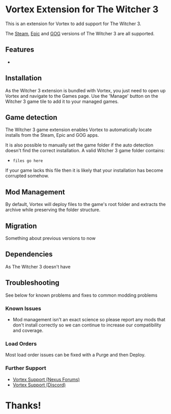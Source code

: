 # Vortex Extension for The Witcher 3

This is an extension for Vortex to add support for The Witcher 3.

The [Steam](https://store.steampowered.com/sub/124923/), [Epic](https://store.epicgames.com/en-US/p/the-witcher-3-wild-hunt) and [GOG](https://www.gog.com/en/game/the_witcher_3_wild_hunt_game_of_the_year_edition) versions of The Witcher 3 are all supported.

## Features

- 

## Installation

As the Witcher 3 extension is bundled with Vortex, you just need to open up Vortex and navigate to the Games page. Use the 'Manage' button on the Witcher 3 game tile to add it to your managed games.

## Game detection

The Witcher 3 game extension enables Vortex to automatically locate installs from the Steam, Epic and GOG apps.

It is also possible to manually set the game folder if the auto detection doesn't find the correct installation. A valid Witcher 3 game folder contains:

- `files go here`

If your game lacks this file then it is likely that your installation has become corrupted somehow. 

## Mod Management

By default, Vortex will deploy files to the game's root folder and extracts the archive while preserving the folder structure.

## Migration

Something about previous versions to now

## Dependencies

As The Witcher 3 doesn't have 

## Troubleshooting

See below for known problems and fixes to common modding problems

### Known Issues

* Mod management isn't an exact science so please report any mods that don't install correctly so we can continue to increase our compatibility and coverage.

### Load Orders

Most load order issues can be fixed with a Purge and then Deploy.

### Further Support

* [Vortex Support (Nexus Forums) ](https://forums.nexusmods.com/index.php?/forum/4306-vortex-support/)
* [Vortex Support (Discord)](https://discord.com/channels/215154001799413770/408252140533055499)

# Thanks!

